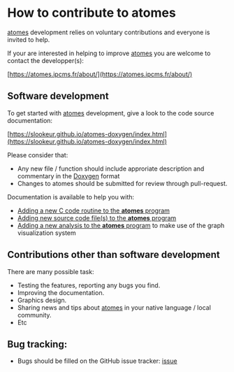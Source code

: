 # How to contribute to atomes

[atomes][atomes] development relies on voluntary contributions and everyone is invited to help. 

If your are interested in helping to improve [atomes][atomes] you are welcome to contact the developper(s): 

[https://atomes.ipcms.fr/about/](https://atomes.ipcms.fr/about/)

## Software development 

To get started with [atomes][atomes] development, give a look to the code source documentation: 

[https://slookeur.github.io/atomes-doxygen/index.html](https://slookeur.github.io/atomes-doxygen/index.html)

Please consider that: 

  - Any new file / function should include approriate description and commentary in the [Doxygen](https://www.doxygen.nl/) format
  - Changes to atomes should be submitted for review through pull-request.

Documentation is available to help you with:

  - [Adding a new C code routine to the **atomes** program][new_routine]
  - [Adding new source code file(s) to the **atomes** program][new_file]
  - [Adding a new analysis to the **atomes** program][new_analysis] to make use of the graph visualization system

## Contributions other than software development

There are many possible task: 

  - Testing the features, reporting any bugs you find.
  - Improving the documentation.
  - Graphics design.
  - Sharing news and tips about [atomes][atomes] in your native language / local community.
  - Etc

## Bug tracking: 

  - Bugs should be filled on the GitHub issue tracker: [issue](https://github.com/Slookeur/atomes-GNU/issues)

[atomes]:https://atomes.ipcms.fr/
[new_routine]:Contributing-tutorials/New-C-code-routine/README.md
[new_file]:Contributing-tutorials/New-file/README.md
[new_analysis]:Contributing-tutorials/New-analysis/README.md
